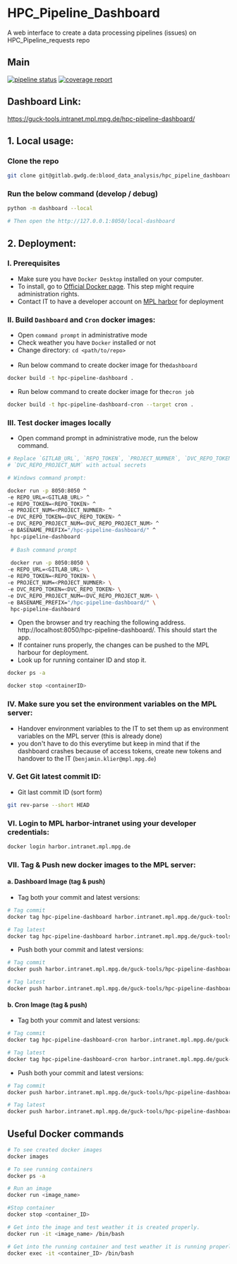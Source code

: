 # HPC_Pipeline_Dashboard

A web interface to create a data processing pipelines (issues) on
HPC_Pipeline_requests repo


## Main

[![pipeline status](https://gitlab.gwdg.de/blood_data_analysis/hpc_pipeline_dashboard/badges/main/pipeline.svg)](https://gitlab.gwdg.de/blood_data_analysis/hpc_pipeline_dashboard/-/commits/main)
[![coverage report](https://gitlab.gwdg.de/blood_data_analysis/hpc_pipeline_dashboard/badges/main/coverage.svg)](https://gitlab.gwdg.de/blood_data_analysis/hpc_pipeline_dashboard/-/commits/main)

## Dashboard Link:

https://guck-tools.intranet.mpl.mpg.de/hpc-pipeline-dashboard/

## 1. Local usage:
### Clone the repo

```bash
git clone git@gitlab.gwdg.de:blood_data_analysis/hpc_pipeline_dashboard.git
```

###  Run the below command (develop / debug)
```bash
python -m dashboard --local

# Then open the http://127.0.0.1:8050/local-dashboard
```

## 2. Deployment:

### I. Prerequisites

- Make sure you have `Docker Desktop` installed on your computer.
- To install, go to [Official Docker page](https://docs.docker.com/get-docker/).
  This step might require administration rights.
- Contact IT to have a developer account
  on [MPL harbor](https://harbor.intranet.mpl.mpg.de/) for deployment


### II. Build ``Dashboard`` and ``Cron`` docker images:

- Open `command prompt` in administrative mode
- Check weather you have ``Docker`` installed or not
- Change directory: ``cd <path/to/repo>``<br><br>
- Run below command to create docker image for the``dashboard`` 
```bash
docker build -t hpc-pipeline-dashboard .
```
- Run below command to create docker image for the``cron job`` 
```bash
docker build -t hpc-pipeline-dashboard-cron --target cron .
```

### III. Test docker images locally
- Open command prompt in administrative mode, run the below command.

```bash
# Replace `GITLAB_URL`, `REPO_TOKEN`, `PROJECT_NUMNER`, `DVC_REPO_TOKEN`, and
# `DVC_REPO_PROJECT_NUM` with actual secrets

# Windows command prompt:

docker run -p 8050:8050 ^
-e REPO_URL=<GITLAB_URL> ^
-e REPO_TOKEN=<REPO_TOKEN> ^
-e PROJECT_NUM=<PROJECT_NUMNER> ^
-e DVC_REPO_TOKEN=<DVC_REPO_TOKEN> ^
-e DVC_REPO_PROJECT_NUM=<DVC_REPO_PROJECT_NUM> ^
-e BASENAME_PREFIX="/hpc-pipeline-dashboard/" ^
 hpc-pipeline-dashboard
 
 # Bash command prompt
 
 docker run -p 8050:8050 \
-e REPO_URL=<GITLAB_URL> \
-e REPO_TOKEN=<REPO_TOKEN> \
-e PROJECT_NUM=<PROJECT_NUMNER> \
-e DVC_REPO_TOKEN=<DVC_REPO_TOKEN> \
-e DVC_REPO_PROJECT_NUM=<DVC_REPO_PROJECT_NUM> \
-e BASENAME_PREFIX="/hpc-pipeline-dashboard/" \
 hpc-pipeline-dashboard
```

- Open the browser and try reaching the following
  address. http://localhost:8050/hpc-pipeline-dashboard/. This should start the
  app.
- If container runs properly, the changes can be pushed to the MPL harbour for deployment.
- Look up for running container ID and stop it.

```bash
docker ps -a

docker stop <containerID>
```
### IV. Make sure you set the environment variables on the MPL server:

- Handover environment variables to the IT to set them up as environment 
variables on the MPL server (this is already done)
- you don't have to do this everytime but keep in mind that if the dashboard crashes 
because of access tokens, create new tokens and handover to the IT (`benjamin.klier@mpl.mpg.de`) 


### V. Get Git latest commit ID:
- Git last commit ID (sort form)
```bash
git rev-parse --short HEAD
```



### VI. Login to MPL harbor-intranet using your developer credentials:

```bash
docker login harbor.intranet.mpl.mpg.de
```

### VII. Tag & Push new docker images to the MPL server:

#### a. Dashboard Image (tag & push)
- Tag both your commit and latest versions:
```bash
# Tag commit
docker tag hpc-pipeline-dashboard harbor.intranet.mpl.mpg.de/guck-tools/hpc-pipeline-dashboard:yourcommitID

# Tag latest
docker tag hpc-pipeline-dashboard harbor.intranet.mpl.mpg.de/guck-tools/hpc-pipeline-dashboard:latest
```
- Push both your commit and latest versions:

```bash
# Tag commit
docker push harbor.intranet.mpl.mpg.de/guck-tools/hpc-pipeline-dashboard:yourcommitID

# Tag latest
docker push harbor.intranet.mpl.mpg.de/guck-tools/hpc-pipeline-dashboard:latest
```

#### b. Cron Image (tag & push)
- Tag both your commit and latest versions:
```bash
# Tag commit
docker tag hpc-pipeline-dashboard-cron harbor.intranet.mpl.mpg.de/guck-tools/hpc-pipeline-dashboard-cron:yourcommitID

# Tag latest
docker tag hpc-pipeline-dashboard-cron harbor.intranet.mpl.mpg.de/guck-tools/hpc-pipeline-dashboard-cron:latest
```
- Push both your commit and latest versions:
```bash
# Tag commit
docker push harbor.intranet.mpl.mpg.de/guck-tools/hpc-pipeline-dashboard-cron:yourcommitID

# Tag latest
docker push harbor.intranet.mpl.mpg.de/guck-tools/hpc-pipeline-dashboard-cron:latest
```

## Useful Docker commands

```bash
# To see created docker images
docker images

# To see running containers
docker ps -a

# Run an image
docker run <image_name>

#Stop container
docker stop <container_ID>

# Get into the image and test weather it is created properly.
docker run -it <image_name> /bin/bash

# Get into the running container and test weather it is running properly.
docker exec -it <container_ID> /bin/bash
```